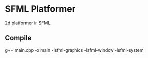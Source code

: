 # SFML Platformer

2d platformer in SFML.

## Compile

g++ main.cpp -o main -lsfml-graphics -lsfml-window -lsfml-system
